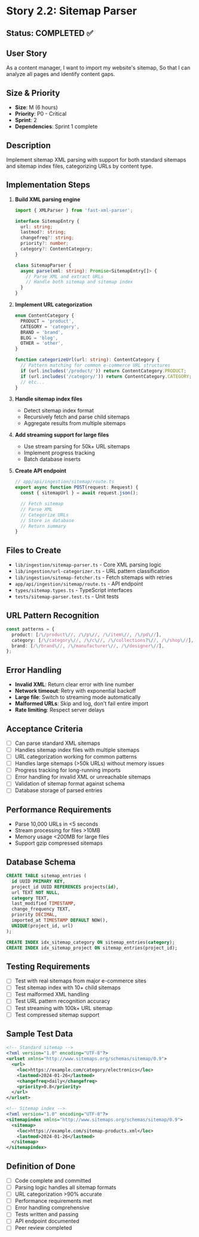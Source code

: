 # Story 2.2: Sitemap Parser

## Status: COMPLETED ✅

## User Story

As a content manager,
I want to import my website's sitemap,
So that I can analyze all pages and identify content gaps.

## Size & Priority

- **Size**: M (6 hours)
- **Priority**: P0 - Critical
- **Sprint**: 2
- **Dependencies**: Sprint 1 complete

## Description

Implement sitemap XML parsing with support for both standard sitemaps and sitemap index files, categorizing URLs by content type.

## Implementation Steps

1. **Build XML parsing engine**

   ```typescript
   import { XMLParser } from 'fast-xml-parser';

   interface SitemapEntry {
     url: string;
     lastmod?: string;
     changefreq?: string;
     priority?: number;
     category?: ContentCategory;
   }

   class SitemapParser {
     async parse(xml: string): Promise<SitemapEntry[]> {
       // Parse XML and extract URLs
       // Handle both sitemap and sitemap index
     }
   }
   ```

2. **Implement URL categorization**

   ```typescript
   enum ContentCategory {
     PRODUCT = 'product',
     CATEGORY = 'category',
     BRAND = 'brand',
     BLOG = 'blog',
     OTHER = 'other',
   }

   function categorizeUrl(url: string): ContentCategory {
     // Pattern matching for common e-commerce URL structures
     if (url.includes('/product/')) return ContentCategory.PRODUCT;
     if (url.includes('/category/')) return ContentCategory.CATEGORY;
     // etc...
   }
   ```

3. **Handle sitemap index files**
   - Detect sitemap index format
   - Recursively fetch and parse child sitemaps
   - Aggregate results from multiple sitemaps

4. **Add streaming support for large files**
   - Use stream parsing for 50k+ URL sitemaps
   - Implement progress tracking
   - Batch database inserts

5. **Create API endpoint**

   ```typescript
   // app/api/ingestion/sitemap/route.ts
   export async function POST(request: Request) {
     const { sitemapUrl } = await request.json();

     // Fetch sitemap
     // Parse XML
     // Categorize URLs
     // Store in database
     // Return summary
   }
   ```

## Files to Create

- `lib/ingestion/sitemap-parser.ts` - Core XML parsing logic
- `lib/ingestion/url-categorizer.ts` - URL pattern classification
- `lib/ingestion/sitemap-fetcher.ts` - Fetch sitemaps with retries
- `app/api/ingestion/sitemap/route.ts` - API endpoint
- `types/sitemap.types.ts` - TypeScript interfaces
- `tests/sitemap-parser.test.ts` - Unit tests

## URL Pattern Recognition

```typescript
const patterns = {
  product: [/\/product\//, /\/p\//, /\/item\//, /\/pd\//],
  category: [/\/category\//, /\/c\//, /\/collections?\//, /\/shop\//],
  brand: [/\/brand\//, /\/manufacturer\//, /\/designer\//],
};
```

## Error Handling

- **Invalid XML**: Return clear error with line number
- **Network timeout**: Retry with exponential backoff
- **Large file**: Switch to streaming mode automatically
- **Malformed URLs**: Skip and log, don't fail entire import
- **Rate limiting**: Respect server delays

## Acceptance Criteria

- [ ] Can parse standard XML sitemaps
- [ ] Handles sitemap index files with multiple sitemaps
- [ ] URL categorization working for common patterns
- [ ] Handles large sitemaps (>50k URLs) without memory issues
- [ ] Progress tracking for long-running imports
- [ ] Error handling for invalid XML or unreachable sitemaps
- [ ] Validation of sitemap format against schema
- [ ] Database storage of parsed entries

## Performance Requirements

- Parse 10,000 URLs in <5 seconds
- Stream processing for files >10MB
- Memory usage <200MB for large files
- Support gzip compressed sitemaps

## Database Schema

```sql
CREATE TABLE sitemap_entries (
  id UUID PRIMARY KEY,
  project_id UUID REFERENCES projects(id),
  url TEXT NOT NULL,
  category TEXT,
  last_modified TIMESTAMP,
  change_frequency TEXT,
  priority DECIMAL,
  imported_at TIMESTAMP DEFAULT NOW(),
  UNIQUE(project_id, url)
);

CREATE INDEX idx_sitemap_category ON sitemap_entries(category);
CREATE INDEX idx_sitemap_project ON sitemap_entries(project_id);
```

## Testing Requirements

- [ ] Test with real sitemaps from major e-commerce sites
- [ ] Test sitemap index with 10+ child sitemaps
- [ ] Test malformed XML handling
- [ ] Test URL pattern recognition accuracy
- [ ] Test streaming with 100k+ URL sitemap
- [ ] Test compressed sitemap support

## Sample Test Data

```xml
<!-- Standard sitemap -->
<?xml version="1.0" encoding="UTF-8"?>
<urlset xmlns="http://www.sitemaps.org/schemas/sitemap/0.9">
  <url>
    <loc>https://example.com/category/electronics</loc>
    <lastmod>2024-01-26</lastmod>
    <changefreq>daily</changefreq>
    <priority>0.8</priority>
  </url>
</urlset>

<!-- Sitemap index -->
<?xml version="1.0" encoding="UTF-8"?>
<sitemapindex xmlns="http://www.sitemaps.org/schemas/sitemap/0.9">
  <sitemap>
    <loc>https://example.com/sitemap-products.xml</loc>
    <lastmod>2024-01-26</lastmod>
  </sitemap>
</sitemapindex>
```

## Definition of Done

- [ ] Code complete and committed
- [ ] Parsing logic handles all sitemap formats
- [ ] URL categorization >90% accurate
- [ ] Performance requirements met
- [ ] Error handling comprehensive
- [ ] Tests written and passing
- [ ] API endpoint documented
- [ ] Peer review completed
